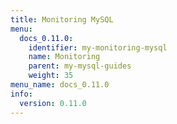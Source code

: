 ```yaml
---
title: Monitoring MySQL
menu:
  docs_0.11.0:
    identifier: my-monitoring-mysql
    name: Monitoring
    parent: my-mysql-guides
    weight: 35
menu_name: docs_0.11.0
info:
  version: 0.11.0
---
```


